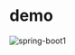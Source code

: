 # demo
![spring-boot1](https://user-images.githubusercontent.com/61566287/194884078-e235882c-978e-42c4-96ec-f90e2a2842f4.png)

